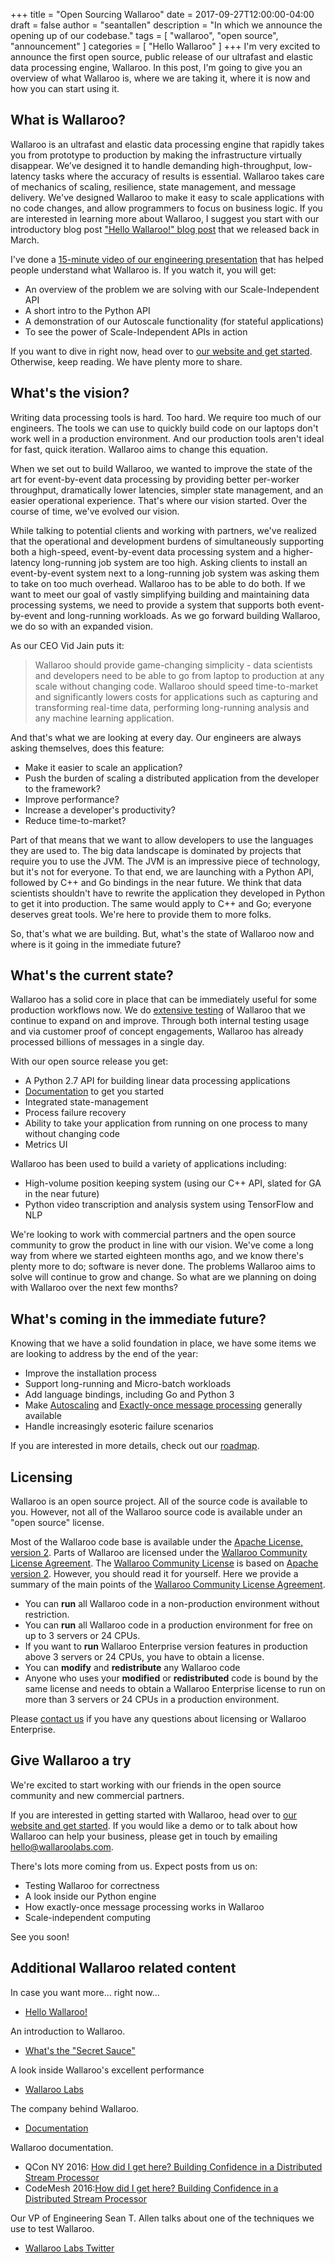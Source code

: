 +++
title = "Open Sourcing Wallaroo"
date = 2017-09-27T12:00:00-04:00
draft = false
author = "seantallen"
description = "In which we announce the opening up of our codebase."
tags = [
    "wallaroo",
    "open source",
    "announcement"
]
categories = [
    "Hello Wallaroo"
]
+++
I'm very excited to announce the first open source, public release of our ultrafast and elastic data processing engine, Wallaroo. In this post, I'm going to give you an overview of what Wallaroo is, where we are taking it, where it is now and how you can start using it.

## What is Wallaroo?

Wallaroo is an ultrafast and elastic data processing engine that rapidly takes you from prototype to production by making the infrastructure virtually disappear.  We’ve designed it to handle demanding high-throughput, low-latency tasks where the accuracy of results is essential. Wallaroo takes care of mechanics of scaling, resilience, state management, and message delivery. We've designed Wallaroo to make it easy to scale applications with no code changes, and allow programmers to focus on business logic. If you are interested in learning more about Wallaroo, I suggest you start with our introductory blog post ["Hello Wallaroo!" blog post][hello wallaroo post] that we released back in March. 

I've done a [15-minute video of our engineering presentation][scale independence with wallaroo] that has helped people understand what Wallaroo is. If you watch it, you will get:

- An overview of the problem we are solving with our Scale-Independent API
- A short intro to the Python API
- A demonstration of our Autoscale functionality (for stateful applications)
- To see the power of Scale-Independent APIs in action

If you want to dive in right now, head over to [our website and get started][website community section]. Otherwise, keep reading. We have plenty more to share.

## What's the vision?

Writing data processing tools is hard. Too hard. We require too much of our engineers. The tools we can use to quickly build code on our laptops don't work well in a production environment. And our production tools aren't ideal for fast, quick iteration. Wallaroo aims to change this equation.

When we set out to build Wallaroo, we wanted to improve the state of the art for event-by-event data processing by providing better per-worker throughput, dramatically lower latencies, simpler state management, and an easier operational experience. That's where our vision started. Over the course of time, we've evolved our vision.

While talking to potential clients and working with partners, we've realized that the operational and development burdens of simultaneously supporting both a high-speed, event-by-event data processing system and a higher-latency long-running job system are too high. Asking clients to install an event-by-event system next to a long-running job system was asking them to take on too much overhead. Wallaroo has to be able to do both. If we want to meet our goal of vastly simplifying building and maintaining data processing systems, we need to provide a system that supports both event-by-event and long-running workloads. As we go forward building Wallaroo, we do so with an expanded vision.

As our CEO Vid Jain puts it:

> Wallaroo should provide game-changing simplicity - data scientists and developers need to be able to go from laptop to production at any scale without changing code. Wallaroo should speed time-to-market and significantly lowers costs for applications such as capturing and transforming real-time data, performing long-running analysis and any machine learning application.

And that's what we are looking at every day. Our engineers are always asking themselves, does this feature:

- Make it easier to scale an application? 
- Push the burden of scaling a distributed application from the developer to the framework?
- Improve performance?
- Increase a developer's productivity?
- Reduce time-to-market?

Part of that means that we want to allow developers to use the languages they are used to. The big data landscape is dominated by projects that require you to use the JVM. The JVM is an impressive piece of technology, but it's not for everyone.  To that end, we are launching with a Python API, followed by C++ and Go bindings in the near future. We think that data scientists shouldn't have to rewrite the application they developed in Python to get it into production. The same would apply to C++ and Go; everyone deserves great tools. We're here to provide them to more folks.

So, that's what we are building. But, what's the state of Wallaroo now and where is it going in the immediate future?
 
## What's the current state?

Wallaroo has a solid core in place that can be immediately useful for some production workflows now. We do [extensive testing][codemesh16 how did i get here] of Wallaroo that we continue to expand on and improve. Through both internal testing usage and via customer proof of concept engagements, Wallaroo has already processed billions of messages in a single day.

With our open source release you get:

- A Python 2.7 API for building linear data processing applications
- [Documentation][documentation website] to get you started
- Integrated state-management 
- Process failure recovery
- Ability to take your application from running on one process to many without changing code
- Metrics UI

Wallaroo has been used to build a variety of applications including:

- High-volume position keeping system (using our C++ API, slated for GA in the near future) 
- Python video transcription and analysis system using TensorFlow and NLP 

We're looking to work with commercial partners and the open source community to grow the product in line with our vision. We've come a long way from where we started eighteen months ago, and we know there's plenty more to do; software is never done. The problems Wallaroo aims to solve will continue to grow and change. So what are we planning on doing with Wallaroo over the next few months?

## What's coming in the immediate future?

Knowing that we have a solid foundation in place, we have some items we are looking to address by the end of the year:

- Improve the installation process
- Support long-running and Micro-batch workloads
- Add language bindings, including Go and Python 3
- Make [Autoscaling][autoscaling] and [Exactly-once message processing][exactly-once] generally available
- Handle increasingly esoteric failure scenarios

If you are interested in more details, check out our [roadmap][roadmap].

## Licensing

Wallaroo is an open source project. All of the source code is available to you. However, not all of the Wallaroo source code is available under an "open source" license. 

Most of the Wallaroo code base is available under the [Apache License, version 2][apache 2 license]. Parts of Wallaroo are licensed under the [Wallaroo Community License Agreement][wallaroo community license]. The [Wallaroo Community License][wallaroo community license] is based on [Apache version 2][apache 2 license]. However, you should read it for yourself. Here we provide a summary of the main points of the [Wallaroo Community License Agreement][wallaroo community license].

- You can **run** all Wallaroo code in a non-production environment without restriction.
- You can **run** all Wallaroo code in a production environment for free on up to 3 servers or 24 CPUs.
- If you want to **run** Wallaroo Enterprise version features in production above 3 servers or 24 CPUs, you have to obtain a license.
- You can **modify** and **redistribute** any Wallaroo code
- Anyone who uses your **modified** or **redistributed** code is bound by the same license and needs to obtain a Wallaroo Enterprise license to run on more than 3 servers or 24 CPUs in a production environment. 

Please [contact us][contact us email] if you have any questions about licensing or Wallaroo Enterprise.

## Give Wallaroo a try

We're excited to start working with our friends in the open source community and new commercial partners. 

If you are interested in getting started with Wallaroo, head over to [our website and get started][website community section]. If you would like a demo or to talk about how Wallaroo can help your business, please get in touch by emailing [hello@wallaroolabs.com][contact us email].

There's lots more coming from us. Expect posts from us on:

- Testing Wallaroo for correctness
- A look inside our Python engine
- How exactly-once message processing works in Wallaroo
- Scale-independent computing

See you soon!

## Additional Wallaroo related content

In case you want more... right now...

- [Hello Wallaroo!][hello wallaroo post]

An introduction to Wallaroo.

- [What's the "Secret Sauce"][secret sauce post]

A look inside Wallaroo's excellent performance

- [Wallaroo Labs][wallaroo labs website]

The company behind Wallaroo.

- [Documentation][documentation website]

Wallaroo documentation.

- QCon NY 2016: [How did I get here? Building Confidence in a Distributed Stream Processor][qcon16 how did i get here]
- CodeMesh 2016:[How did I get here? Building Confidence in a Distributed Stream Processor][codemesh16 how did i get here]

Our VP of Engineering Sean T. Allen talks about one of the techniques we use to test Wallaroo.

- [Wallaroo Labs Twitter][twitter]

[apache 2 license]: https://www.apache.org/licenses/LICENSE-2.0
[autoscaling]: https://www.wallaroolabs.com/technology/autoscaling
[codemesh16 how did i get here]: https://www.youtube.com/watch?v=6MsPDtpe2tg
[contact us email]: mailto:hello@wallaroolabs.com
[documentation website]: http://docs.wallaroolabs.com
[exactly-once]: https://www.wallaroolabs.com/technology/exactly-once
[hello wallaroo post]: https://blog.wallaroolabs.com/2017/03/hello-wallaroo/
[qcon16 how did i get here]: https://www.infoq.com/presentations/trust-distributed-systems
[scale independence with wallaroo]: https://vimeo.com/234753585
[secret sauce post]: https://blog.wallaroolabs.com/2017/06/whats-the-secret-sauce/
[roadmap]: https://github.com/WallarooLabs/wallaroo/blob/master/ROADMAP.md
[twitter]: https://www.twitter.com/wallaroolabs
[wallaroo community license]: https://github.com/WallarooLabs/wallaroo/blob/master/LICENSE.md
[wallaroo labs website]: https://www.wallaroolabs.com
[website community section]: https://www.wallaroolabs.com/community
